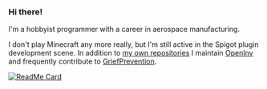 ### Hi there!

I'm a hobbyist programmer with a career in aerospace manufacturing.

I don't play Minecraft any more really, but I'm still active in the Spigot plugin development scene. In addition to [my own repositories](https://github.com/Jikoo?tab=repositories) I maintain [OpenInv](https://github.com/jikoo/OpenInv) and frequently contribute to [GriefPrevention](https://github.com/TechFortress/GriefPrevention).

[![ReadMe Card](https://github-readme-stats.vercel.app/api/?username=Jikoo&theme=cobalt&show_icons=true&hide=stars)](https://github.com/anuraghazra/github-readme-stats)
